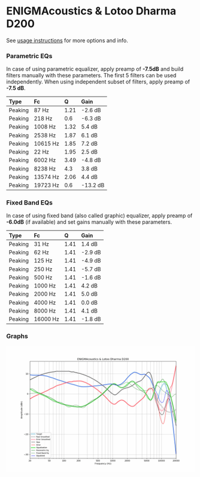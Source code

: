 # ENIGMAcoustics & Lotoo Dharma D200
See [usage instructions](https://github.com/jaakkopasanen/AutoEq#usage) for more options and info.

### Parametric EQs
In case of using parametric equalizer, apply preamp of **-7.5dB** and build filters manually
with these parameters. The first 5 filters can be used independently.
When using independent subset of filters, apply preamp of **-7.5 dB**.

| Type    | Fc       |    Q | Gain     |
|:--------|:---------|:-----|:---------|
| Peaking | 87 Hz    | 1.21 | -2.6 dB  |
| Peaking | 218 Hz   | 0.6  | -6.3 dB  |
| Peaking | 1008 Hz  | 1.32 | 5.4 dB   |
| Peaking | 2538 Hz  | 1.87 | 6.1 dB   |
| Peaking | 10615 Hz | 1.85 | 7.2 dB   |
| Peaking | 22 Hz    | 1.95 | 2.5 dB   |
| Peaking | 6002 Hz  | 3.49 | -4.8 dB  |
| Peaking | 8238 Hz  | 4.3  | 3.8 dB   |
| Peaking | 13574 Hz | 2.06 | 4.4 dB   |
| Peaking | 19723 Hz | 0.6  | -13.2 dB |

### Fixed Band EQs
In case of using fixed band (also called graphic) equalizer, apply preamp of **-6.0dB**
(if available) and set gains manually with these parameters.

| Type    | Fc       |    Q | Gain    |
|:--------|:---------|:-----|:--------|
| Peaking | 31 Hz    | 1.41 | 1.4 dB  |
| Peaking | 62 Hz    | 1.41 | -2.9 dB |
| Peaking | 125 Hz   | 1.41 | -4.9 dB |
| Peaking | 250 Hz   | 1.41 | -5.7 dB |
| Peaking | 500 Hz   | 1.41 | -1.6 dB |
| Peaking | 1000 Hz  | 1.41 | 4.2 dB  |
| Peaking | 2000 Hz  | 1.41 | 5.0 dB  |
| Peaking | 4000 Hz  | 1.41 | 0.0 dB  |
| Peaking | 8000 Hz  | 1.41 | 4.1 dB  |
| Peaking | 16000 Hz | 1.41 | -1.8 dB |

### Graphs
![](./ENIGMAcoustics%20&%20Lotoo%20Dharma%20D200.png)